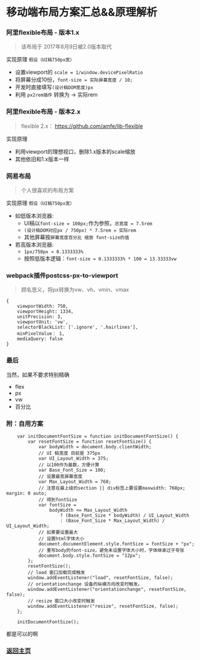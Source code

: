# 移动端布局方案汇总&&原理解析

### 阿里flexible布局 - 版本1.x

> 该布局于 2017年8月9日被2.0版本取代

实现原理 `假设（UI稿750px宽）`
* 设置viewport的 `scale = 1/window.devicePixelRatio`
* 将屏幕分成10份，`font-size = 实际屏幕宽度 / 10;`
* 开发时直接填写`(设计稿DOM宽度)px`
* 利用 `px2rem插件` 转换为 ->  实际rem


### 阿里flexible布局 - 版本2.x

> flexible 2.x： https://github.com/amfe/lib-flexible

实现原理
* 利用viewport的理想视口，删除1.x版本的scale缩放
* 其他依旧和1.x版本一样

### 网易布局

> 个人很喜欢的布局方案

实现原理 `假设（UI稿750px宽）`
* 如低版本浏览器:
  * UI稿以`font-size = 100px;`作为参照，`总宽度 = 7.5rem`
  * `(设计稿DOM对应px / 750px) * 7.5rem = 实际rem`
  * 其他屏幕按`屏幕宽度百分比 缩放 font-size的值`
* 若高版本浏览器:
  * `1px/750px ≈ 0.1333333%`
  * 按照低版本逻辑：`font-size = 0.1333333% * 100 = 13.33333vw`


### webpack插件postcss-px-to-viewport

> 顾名思义，将px转换为vw、vh、vmin、vmax

```
{
    viewportWidth: 750,
    viewportHeight: 1334,
    unitPrecision: 3,
    viewportUnit: 'vw',
    selectorBlackList: ['.ignore', '.hairlines'],
    minPixelValue： 1,
    mediaQuery: false
}
```

### 最后

当然，如果不要求特别精确

* flex
* px
* vw
* 百分比

### 附：自用方案

```
    var initDocumentFontSize = function initDocumentFontSize() {
        var resetFontSize = function resetFontSize() {
            var bodyWidth = document.body.clientWidth;
            // UI 稿宽度 目前是 375px
            var UI_Layout_Width = 375;
            // 以100作为基数，方便计算
            var Base_Font_Size = 100;
            // 设置最宽屏幕宽度
            var Max_Layout_Width = 768;
            // 注意在最上级的section || div标签上要设置maxwidth: 768px; margin: 0 auto;
            // 得到fontSize
            var fontSize =
                bodyWidth <= Max_Layout_Width
                    ? (Base_Font_Size * bodyWidth) / UI_Layout_Width
                    : (Base_Font_Size * Max_Layout_Width) / UI_Layout_Width;
            // 如果要设置最大
            // 设置html字体大小
            document.documentElement.style.fontSize = fontSize + "px";
            // 重写body的font-size，避免未设置字体大小时，字体继承过于夸张
            document.body.style.fontSize = "12px";
        };
        resetFontSize();
        // load 窗口加载完成触发
        window.addEventListener("load", resetFontSize, false);
        // orientationchange 设备的纵横方向改变时触发。
        window.addEventListener("orientationchange", resetFontSize, false);
        // resize 窗口大小改变时触发
        window.addEventListener("resize", resetFontSize, false);
    };

    initDocumentFontSize();
```

都是可以的啊

### [返回主页](/README.md)